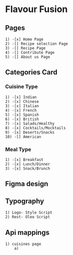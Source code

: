 # Flavour Fusion

## Pages

    1) -[x] Home Page
    2) -[] Recipe selection Page
    3) -[] Recipe Page
    4) -[] Contribute Page
    5) -[] About us Page

## Categories Card

### Cuisine Type

    1) -[x] Indian
    2) -[x] Chinese
    3) -[x] Italian
    4) -[x] French
    5) -[x] Spanish
    6) -[x] British
    7) -[x] Salads/Healthy
    8) -[x] Cocktails/Mocktails
    9) -[x] Deserts/Snacks
    10) -[] American

### Meal Type

    1) -[x] Breakfast
    2) -[x] Lunch/Dinner
    3) -[x] Snack/Brunch

## Figma design

## Typography

    1) Logo- Style Script
    2) Rest- Oleo Script

## Api mappings

    1) cuisines page
        a)
